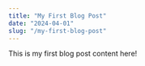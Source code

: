 ```yaml
---
title: "My First Blog Post"
date: "2024-04-01"
slug: "/my-first-blog-post"
---
```


This is my first blog post content here!